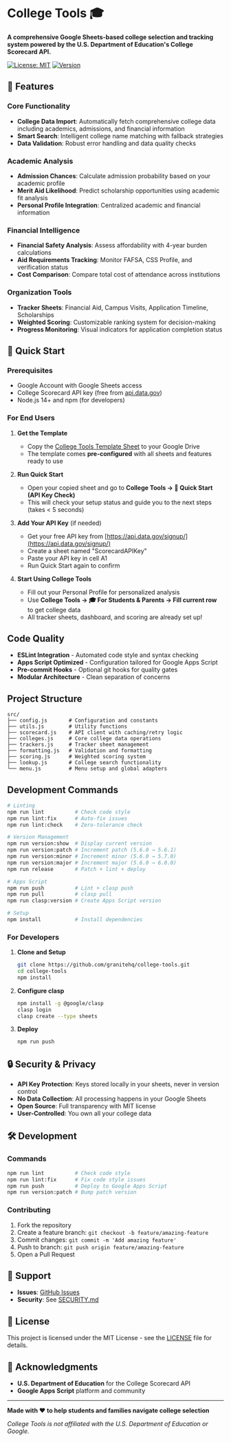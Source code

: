 # College Tools 🎓

**A comprehensive Google Sheets-based college selection and tracking system powered by the U.S. Department of Education's College Scorecard API.**

[![License: MIT](https://img.shields.io/badge/License-MIT-yellow.svg)](https://opensource.org/licenses/MIT)
[![Version](https://img.shields.io/badge/version-1.1.0-blue.svg)](https://github.com/granitehq/college-tools)

## 🌟 Features

### **Core Functionality**
- **College Data Import**: Automatically fetch comprehensive college data including academics, admissions, and financial information
- **Smart Search**: Intelligent college name matching with fallback strategies
- **Data Validation**: Robust error handling and data quality checks

### **Academic Analysis**
- **Admission Chances**: Calculate admission probability based on your academic profile
- **Merit Aid Likelihood**: Predict scholarship opportunities using academic fit analysis
- **Personal Profile Integration**: Centralized academic and financial information

### **Financial Intelligence**
- **Financial Safety Analysis**: Assess affordability with 4-year burden calculations
- **Aid Requirements Tracking**: Monitor FAFSA, CSS Profile, and verification status
- **Cost Comparison**: Compare total cost of attendance across institutions

### **Organization Tools**
- **Tracker Sheets**: Financial Aid, Campus Visits, Application Timeline, Scholarships
- **Weighted Scoring**: Customizable ranking system for decision-making
- **Progress Monitoring**: Visual indicators for application completion status

## 🚀 Quick Start

### Prerequisites
- Google Account with Google Sheets access
- College Scorecard API key (free from [api.data.gov](https://api.data.gov/signup/))
- Node.js 14+ and npm (for developers)

### For End Users

1. **Get the Template**
   - Copy the [College Tools Template Sheet](https://docs.google.com/spreadsheets/d/1_DI-6_f1jTyqL3QKcWsuyRmgHFjnc6rhkp7Oqz6QqpU/copy) to your Google Drive
   - The template comes **pre-configured** with all sheets and features ready to use

2. **Run Quick Start**
   - Open your copied sheet and go to **College Tools → 🚀 Quick Start (API Key Check)**
   - This will check your setup status and guide you to the next steps (takes < 5 seconds)

3. **Add Your API Key** (if needed)
   - Get your free API key from [https://api.data.gov/signup/](https://api.data.gov/signup/)
   - Create a sheet named "ScorecardAPIKey"
   - Paste your API key in cell A1
   - Run Quick Start again to confirm

4. **Start Using College Tools**
   - Fill out your Personal Profile for personalized analysis
   - Use **College Tools → 🎓 For Students & Parents → Fill current row** to get college data
   - All tracker sheets, dashboard, and scoring are already set up!

## Code Quality

- **ESLint Integration** - Automated code style and syntax checking
- **Apps Script Optimized** - Configuration tailored for Google Apps Script
- **Pre-commit Hooks** - Optional git hooks for quality gates
- **Modular Architecture** - Clean separation of concerns

## Project Structure

```
src/
├── config.js       # Configuration and constants
├── utils.js        # Utility functions
├── scorecard.js    # API client with caching/retry logic
├── colleges.js     # Core college data operations
├── trackers.js     # Tracker sheet management
├── formatting.js   # Validation and formatting
├── scoring.js      # Weighted scoring system
├── lookup.js       # College search functionality
└── menu.js         # Menu setup and global adapters
```

## Development Commands

```bash
# Linting
npm run lint          # Check code style
npm run lint:fix      # Auto-fix issues
npm run lint:check    # Zero-tolerance check

# Version Management
npm run version:show  # Display current version
npm run version:patch # Increment patch (5.6.0 → 5.6.1)
npm run version:minor # Increment minor (5.6.0 → 5.7.0)
npm run version:major # Increment major (5.6.0 → 6.0.0)
npm run release       # Patch + lint + deploy

# Apps Script
npm run push          # Lint + clasp push
npm run pull          # clasp pull
npm run clasp:version # Create Apps Script version

# Setup
npm install           # Install dependencies
```

### For Developers

1. **Clone and Setup**
   ```bash
   git clone https://github.com/granitehq/college-tools.git
   cd college-tools
   npm install
   ```

2. **Configure clasp**
   ```bash
   npm install -g @google/clasp
   clasp login
   clasp create --type sheets
   ```

3. **Deploy**
   ```bash
   npm run push
   ```

## 🔒 Security & Privacy

- **API Key Protection**: Keys stored locally in your sheets, never in version control
- **No Data Collection**: All processing happens in your Google Sheets
- **Open Source**: Full transparency with MIT license
- **User-Controlled**: You own all your college data

## 🛠️ Development

### Commands

```bash
npm run lint          # Check code style
npm run lint:fix      # Fix code style issues
npm run push          # Deploy to Google Apps Script
npm run version:patch # Bump patch version
```

### Contributing

1. Fork the repository
2. Create a feature branch: `git checkout -b feature/amazing-feature`
3. Commit changes: `git commit -m 'Add amazing feature'`
4. Push to branch: `git push origin feature/amazing-feature`
5. Open a Pull Request

## 🐛 Support

- **Issues**: [GitHub Issues](https://github.com/granitehq/college-tools/issues)
- **Security**: See [SECURITY.md](SECURITY.md)

## 📄 License

This project is licensed under the MIT License - see the [LICENSE](LICENSE) file for details.

## 🙏 Acknowledgments

- **U.S. Department of Education** for the College Scorecard API
- **Google Apps Script** platform and community

---

**Made with ❤️ to help students and families navigate college selection**

*College Tools is not affiliated with the U.S. Department of Education or Google.*